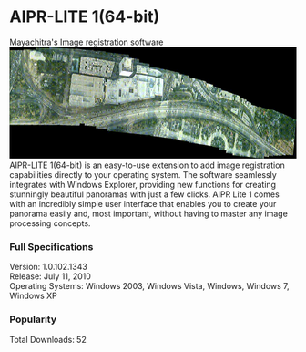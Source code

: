 # AIPR-LITE 1(64-bit)
Mayachitra's Image registration software
![Alt Text](Long-Beach-01-b.gif)
AIPR-LITE 1(64-bit) is an easy-to-use extension to add image registration capabilities directly to your operating system. The software seamlessly integrates with Windows Explorer, providing new functions for creating stunningly beautiful panoramas with just a few clicks. AIPR Lite 1 comes with an incredibly simple user interface that enables you to create your panorama easily and, most important, without having to master any image processing concepts.

### Full Specifications
Version: 1.0.102.1343 <br />
Release: July 11, 2010 <br />
Operating Systems: Windows 2003, Windows Vista, Windows, Windows 7, Windows XP

### Popularity
Total Downloads: 52






